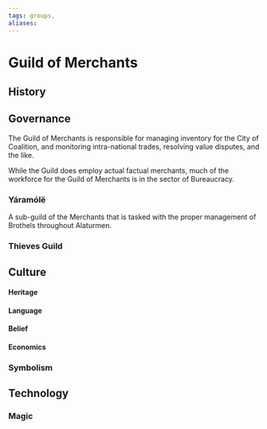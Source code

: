 ```yaml
---
tags: groups, 
aliases:
---
```


# Guild of Merchants
## History
## Governance
The Guild of Merchants is responsible for managing inventory for the City of Coalition, and monitoring intra-national trades, resolving value disputes, and the like. 

While the Guild does employ actual factual merchants, much of the workforce for the Guild of Merchants is in the sector of Bureaucracy.

### Yáramólë
A sub-guild of the Merchants that is tasked with the proper management of Brothels throughout Alaturmen.

### Thieves Guild
## Culture
#### Heritage
#### Language
#### Belief
#### Economics
### Symbolism
## Technology
### Magic